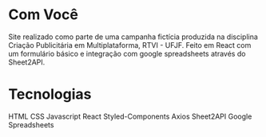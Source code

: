 # Com Você
Site realizado como parte de uma campanha fictícia produzida na disciplina Criação Publicitária em Multiplataforma, RTVI - UFJF.
Feito em React com um formulário básico e integração com google spreadsheets através do Sheet2API.

# Tecnologias
HTML
CSS
Javascript
React
Styled-Components
Axios
Sheet2API
Google Spreadsheets
